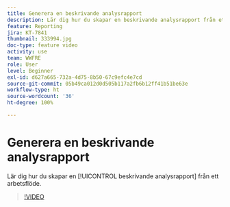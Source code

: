 ```yaml
---
title: Generera en beskrivande analysrapport
description: Lär dig hur du skapar en beskrivande analysrapport från ett arbetsflöde i Adobe Campaign V8.
feature: Reporting
jira: KT-7841
thumbnail: 333994.jpg
doc-type: feature video
activity: use
team: WWFRE
role: User
level: Beginner
exl-id: d627a665-732a-4d75-8b50-67c9efc4e7cd
source-git-commit: 05b49ca012d0d505b117a2fb6b12ff41b51be63e
workflow-type: ht
source-wordcount: '36'
ht-degree: 100%

---
```


# Generera en beskrivande analysrapport

Lär dig hur du skapar en [!UICONTROL beskrivande analysrapport] från ett arbetsflöde.

>[!VIDEO](https://video.tv.adobe.com/v/333994?quality=12&learn=on)
